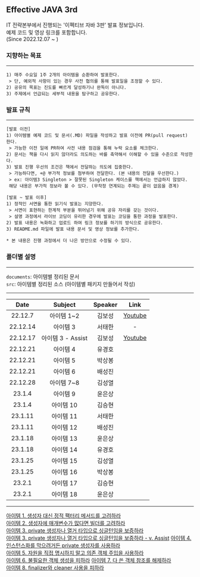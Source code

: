  Effective JAVA 3rd
---
IT 전략본부에서 진행되는 '이펙티브 자바 3판' 발표 정보입니다.  
예제 코드 및 영상 링크를 포함합니다.  
(Since 2022.12.07 ~  )


### 지향하는 목표
---
```
1) 매주 수요일 1주 2개의 아이템을 순환하여 발표한다.
 > 단, 예외적 사항이 있는 경우 사전 협의를 통해 발표일을 조정할 수 있다.
2) 공유의 목표는 진도를 빠르게 달성하기나 완독이 아니다.
3) 주제에서 언급되는 세부적 내용을 탐구하고 공유한다.
```

### 발표 규칙
---
```
[발표 이전]
1) 아이템별 예제 코드 및 문서(.MD) 파일을 작성하고 발표 이전에 PR(pull request) 한다.
 > 가능한 이전 일에 PR하여 사전 내용 점검을 통해 누락 요소를 체크한다.
2) 문서는 책을 다시 읽지 않더라도 의도하는 바를 축약해서 이해할 수 있을 수준으로 작성한다.
3) 발표 진행 우선의 조건은 책에서 전달하는 의도에 집중한다.
 > 가능하다면, +@ 부가적 정보를 첨부하여 전달한다. (본 내용의 전달을 우선한다.)
 > ex: 아이템3 Singleton > 잘못된 Singleton 케이스를 책에서는 언급하지 않았다.
 해당 내용은 부가적 정보라 볼 수 있다. (무작정 연계되는 주제는 끝이 없음을 경계)

[발표 ~ 발표 이후]
1) 정적인 서면을 통한 읽기식 발표는 지양한다.
 > 서면이 표현하는 한계적 부분을 뛰어넘기 위해 공유 자리를 갖는 것이다. 
 > 설명 과정에서 라이브 코딩이 유리한 경우에 발표는 코딩을 통한 과정을 발표한다.
2) 발표 내용은 녹화하고 업로드 하여 링크 정보를 하기의 방식으로 공유한다.
3) README.md 파일에 발표 내용 문서 및 영상 정보를 추가한다.

* 본 내용은 진행 과정에서 더 나은 방안으로 수정될 수 있다.
```


### 폴더별 설명
---
``documents``: 아이템별 정리된 문서  
``src``: 아이템별 정리된 소스 (아이템별 패키지 만들어서 작성)

---

|   Date   |    Subject     | Speaker |Link|
|:--------:|:--------------:|:-------:|:---:|
| 22.12.7  |    아이템 1~2     |   김보성   |[Youtube](https://youtu.be/yzLFq1Ky9GE)
| 22.12.14 |     아이템 3      |   서태한   | -
| 22.12.17 | 아이템 3 - Assist |   김보성   | [Youtube](https://youtu.be/Ck0f_knwqS8)
| 22.12.21 |     아이템 4      |   유경호   |
| 22.12.21 |     아이템 5      |   박상봉   |
| 22.12.21 |     아이템 6      |   배성진   |
| 22.12.28 |    아이템 7~8     |   김성열   |
|  23.1.4  |     아이템 9      |   윤은상   |
|  23.1.4  |     아이템 10     |   김승현   |
| 23.1.11  |     아이템 11     |   서태한   |
| 23.1.11  |     아이템 12     |   배성진   |
| 23.1.18  |     아이템 13     |   윤은상   |
| 23.1.18  |     아이템 14     |   유경호   |
| 23.1.25  |     아이템 15     |   김성열   |
| 23.1.25  |     아이템 16     |   박상봉   |
|  23.2.1  |     아이템 17     |   김승현   |
|  23.2.1  |     아이템 18     |   윤은상   |

---

[아이템 1. 생성자 대신 정적 팩터리 메서드를 고려하라](documents/item01.md)  
[아이템 2. 생성자에 매개변수가 많다면 빌더를 고려하라](documents/item02.md)  
[아이템 3. private 생성자나 열거 타입으로 싱글턴임을 보증하라](documents/item03.md)  
[아이템 3. private 생성자나 열거 타입으로 싱글턴임을 보증하라 - v. Assist](documents/item03-assist.md)
[아이템 4. 인스턴스화를 막으려거든 private 생성자를 사용하라](documents/item04.md)  
[아이템 5. 자원을 직접 명시하지 말고 의존 객체 주입을 사용하라](documents/item05.md)  
[아이템 6. 불필요한 객체 생성을 피하라](documents/item06.md)
[아이템 7. 다 쓴 객체 참조를 해제하라](documents/item07.md)  
[아이템 8. finalizer와 cleaner 사용을 피하라](documents/item08.md)
